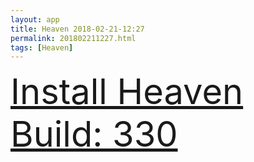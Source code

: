 ```yaml
---
layout: app
title: Heaven 2018-02-21-12:27
permalink: 201802211227.html
tags: [Heaven]
---
```

<div class="pure-g">
    <div class="pure-u-1-1" style="font-size: 4em">
        <a class="pure-button-primary" href="itms-services://?action=download-manifest&url=https%3A%2F%2Flitsungyisigono.github.io%2FTestScript%2Fmanifests%2F201802211227.plist"><i class="fa fa-download" aria-hidden="true"></i>Install Heaven Build: 330</a>
    </div>
</div>